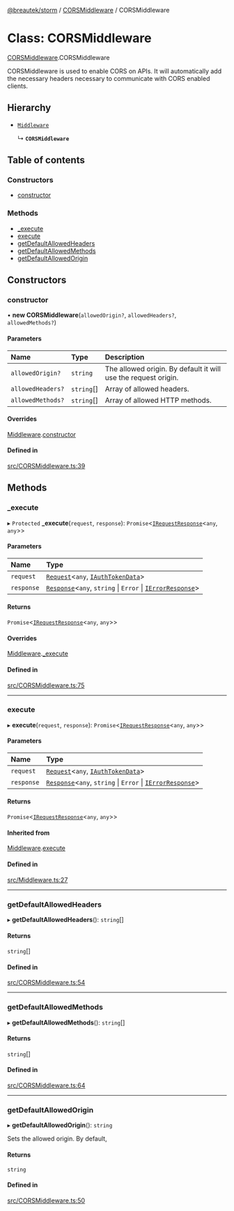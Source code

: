 [@breautek/storm](../README.md) / [CORSMiddleware](../modules/CORSMiddleware.md) / CORSMiddleware

# Class: CORSMiddleware

[CORSMiddleware](../modules/CORSMiddleware.md).CORSMiddleware

CORSMiddleware is used to enable CORS on APIs.
It will automatically add the necessary headers necessary to
communicate with CORS enabled clients.

## Hierarchy

- [`Middleware`](Middleware.Middleware-1.md)

  ↳ **`CORSMiddleware`**

## Table of contents

### Constructors

- [constructor](CORSMiddleware.CORSMiddleware-1.md#constructor)

### Methods

- [\_execute](CORSMiddleware.CORSMiddleware-1.md#_execute)
- [execute](CORSMiddleware.CORSMiddleware-1.md#execute)
- [getDefaultAllowedHeaders](CORSMiddleware.CORSMiddleware-1.md#getdefaultallowedheaders)
- [getDefaultAllowedMethods](CORSMiddleware.CORSMiddleware-1.md#getdefaultallowedmethods)
- [getDefaultAllowedOrigin](CORSMiddleware.CORSMiddleware-1.md#getdefaultallowedorigin)

## Constructors

### constructor

• **new CORSMiddleware**(`allowedOrigin?`, `allowedHeaders?`, `allowedMethods?`)

#### Parameters

| Name | Type | Description |
| :------ | :------ | :------ |
| `allowedOrigin?` | `string` | The allowed origin. By default it will use the request origin. |
| `allowedHeaders?` | `string`[] | Array of allowed headers. |
| `allowedMethods?` | `string`[] | Array of allowed HTTP methods. |

#### Overrides

[Middleware](Middleware.Middleware-1.md).[constructor](Middleware.Middleware-1.md#constructor)

#### Defined in

[src/CORSMiddleware.ts:39](https://github.com/breautek/storm/blob/8c3a317/src/CORSMiddleware.ts#L39)

## Methods

### \_execute

▸ `Protected` **_execute**(`request`, `response`): `Promise`<[`IRequestResponse`](../interfaces/IRequestResponse.IRequestResponse-1.md)<`any`, `any`\>\>

#### Parameters

| Name | Type |
| :------ | :------ |
| `request` | [`Request`](Request.Request-1.md)<`any`, [`IAuthTokenData`](../interfaces/IAuthTokenData.IAuthTokenData-1.md)\> |
| `response` | [`Response`](Response.Response-1.md)<`any`, `string` \| `Error` \| [`IErrorResponse`](../interfaces/StormError.IErrorResponse.md)\> |

#### Returns

`Promise`<[`IRequestResponse`](../interfaces/IRequestResponse.IRequestResponse-1.md)<`any`, `any`\>\>

#### Overrides

[Middleware](Middleware.Middleware-1.md).[_execute](Middleware.Middleware-1.md#_execute)

#### Defined in

[src/CORSMiddleware.ts:75](https://github.com/breautek/storm/blob/8c3a317/src/CORSMiddleware.ts#L75)

___

### execute

▸ **execute**(`request`, `response`): `Promise`<[`IRequestResponse`](../interfaces/IRequestResponse.IRequestResponse-1.md)<`any`, `any`\>\>

#### Parameters

| Name | Type |
| :------ | :------ |
| `request` | [`Request`](Request.Request-1.md)<`any`, [`IAuthTokenData`](../interfaces/IAuthTokenData.IAuthTokenData-1.md)\> |
| `response` | [`Response`](Response.Response-1.md)<`any`, `string` \| `Error` \| [`IErrorResponse`](../interfaces/StormError.IErrorResponse.md)\> |

#### Returns

`Promise`<[`IRequestResponse`](../interfaces/IRequestResponse.IRequestResponse-1.md)<`any`, `any`\>\>

#### Inherited from

[Middleware](Middleware.Middleware-1.md).[execute](Middleware.Middleware-1.md#execute)

#### Defined in

[src/Middleware.ts:27](https://github.com/breautek/storm/blob/8c3a317/src/Middleware.ts#L27)

___

### getDefaultAllowedHeaders

▸ **getDefaultAllowedHeaders**(): `string`[]

#### Returns

`string`[]

#### Defined in

[src/CORSMiddleware.ts:54](https://github.com/breautek/storm/blob/8c3a317/src/CORSMiddleware.ts#L54)

___

### getDefaultAllowedMethods

▸ **getDefaultAllowedMethods**(): `string`[]

#### Returns

`string`[]

#### Defined in

[src/CORSMiddleware.ts:64](https://github.com/breautek/storm/blob/8c3a317/src/CORSMiddleware.ts#L64)

___

### getDefaultAllowedOrigin

▸ **getDefaultAllowedOrigin**(): `string`

Sets the allowed origin. By default,

#### Returns

`string`

#### Defined in

[src/CORSMiddleware.ts:50](https://github.com/breautek/storm/blob/8c3a317/src/CORSMiddleware.ts#L50)
